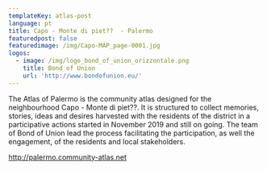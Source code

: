 ```yaml
---
templateKey: atlas-post
language: pt
title: Capo - Monte di piet??  - Palermo
featuredpost: false
featuredimage: /img/Capo-MAP_page-0001.jpg
logos:
  - image: /img/logo_bond_of_union_orizzontale.png
    title: Bond of Union
    url: 'http://www.bondofunion.eu/'
---
```

The Atlas of Palermo is the community atlas designed for the neighbourhood Capo - Monte di piet??. It is structured to collect memories, stories, ideas and desires harvested with the residents of the district in a participative actions started in November 2019 and still on going. The team of Bond of Union lead the process facilitating the participation, as well the engagement, of the residents and local stakeholders.

<!-- end -->

http://palermo.community-atlas.net
